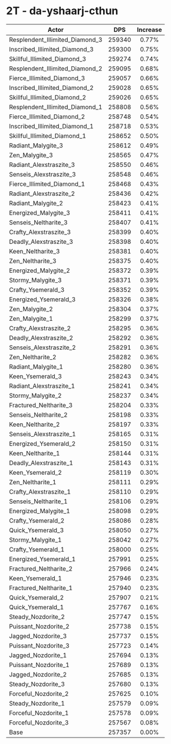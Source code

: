 # 2T - da-yshaarj-cthun
| Actor | DPS | Increase |
|---|:---:|:---:|
|Resplendent_Illimited_Diamond_3|259340|0.77%|
|Inscribed_Illimited_Diamond_3|259300|0.75%|
|Skillful_Illimited_Diamond_3|259274|0.74%|
|Resplendent_Illimited_Diamond_2|259095|0.68%|
|Fierce_Illimited_Diamond_3|259057|0.66%|
|Inscribed_Illimited_Diamond_2|259028|0.65%|
|Skillful_Illimited_Diamond_2|259026|0.65%|
|Resplendent_Illimited_Diamond_1|258808|0.56%|
|Fierce_Illimited_Diamond_2|258748|0.54%|
|Inscribed_Illimited_Diamond_1|258718|0.53%|
|Skillful_Illimited_Diamond_1|258652|0.50%|
|Radiant_Malygite_3|258612|0.49%|
|Zen_Malygite_3|258565|0.47%|
|Radiant_Alexstraszite_3|258550|0.46%|
|Senseis_Alexstraszite_3|258548|0.46%|
|Fierce_Illimited_Diamond_1|258468|0.43%|
|Radiant_Alexstraszite_2|258436|0.42%|
|Radiant_Malygite_2|258423|0.41%|
|Energized_Malygite_3|258411|0.41%|
|Senseis_Neltharite_3|258407|0.41%|
|Crafty_Alexstraszite_3|258399|0.40%|
|Deadly_Alexstraszite_3|258398|0.40%|
|Keen_Neltharite_3|258381|0.40%|
|Zen_Neltharite_3|258375|0.40%|
|Energized_Malygite_2|258372|0.39%|
|Stormy_Malygite_3|258371|0.39%|
|Crafty_Ysemerald_3|258352|0.39%|
|Energized_Ysemerald_3|258326|0.38%|
|Zen_Malygite_2|258304|0.37%|
|Zen_Malygite_1|258299|0.37%|
|Crafty_Alexstraszite_2|258295|0.36%|
|Deadly_Alexstraszite_2|258292|0.36%|
|Senseis_Alexstraszite_2|258291|0.36%|
|Zen_Neltharite_2|258282|0.36%|
|Radiant_Malygite_1|258280|0.36%|
|Keen_Ysemerald_3|258243|0.34%|
|Radiant_Alexstraszite_1|258241|0.34%|
|Stormy_Malygite_2|258237|0.34%|
|Fractured_Neltharite_3|258204|0.33%|
|Senseis_Neltharite_2|258198|0.33%|
|Keen_Neltharite_2|258197|0.33%|
|Senseis_Alexstraszite_1|258165|0.31%|
|Energized_Ysemerald_2|258150|0.31%|
|Keen_Neltharite_1|258144|0.31%|
|Deadly_Alexstraszite_1|258143|0.31%|
|Keen_Ysemerald_2|258119|0.30%|
|Zen_Neltharite_1|258111|0.29%|
|Crafty_Alexstraszite_1|258110|0.29%|
|Senseis_Neltharite_1|258106|0.29%|
|Energized_Malygite_1|258098|0.29%|
|Crafty_Ysemerald_2|258086|0.28%|
|Quick_Ysemerald_3|258050|0.27%|
|Stormy_Malygite_1|258042|0.27%|
|Crafty_Ysemerald_1|258000|0.25%|
|Energized_Ysemerald_1|257991|0.25%|
|Fractured_Neltharite_2|257966|0.24%|
|Keen_Ysemerald_1|257946|0.23%|
|Fractured_Neltharite_1|257940|0.23%|
|Quick_Ysemerald_2|257907|0.21%|
|Quick_Ysemerald_1|257767|0.16%|
|Steady_Nozdorite_2|257747|0.15%|
|Puissant_Nozdorite_2|257738|0.15%|
|Jagged_Nozdorite_3|257737|0.15%|
|Puissant_Nozdorite_3|257723|0.14%|
|Jagged_Nozdorite_1|257694|0.13%|
|Puissant_Nozdorite_1|257689|0.13%|
|Jagged_Nozdorite_2|257685|0.13%|
|Steady_Nozdorite_3|257680|0.13%|
|Forceful_Nozdorite_2|257625|0.10%|
|Steady_Nozdorite_1|257579|0.09%|
|Forceful_Nozdorite_1|257578|0.09%|
|Forceful_Nozdorite_3|257567|0.08%|
|Base|257357|0.00%|
